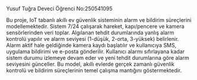 Yusuf Tuğra Deveci    Öğrenci No:250541095

Bu proje, IoT tabanlı akıllı ev güvenlik sisteminin alarm ve bildirim süreçlerini modellemektedir.
Sistem 7/24 çalışarak hareket, kapı/pencere ve kamera sensörlerinden veri toplar.
Algılanan tehdit durumlarında yanlış alarm kontrolü yapılır ve alarm seviyesi (1-düşük, 2-orta, 3-yüksek) belirlenir.
Alarm aktif hale geldiğinde kamera kaydı başlatılır ve kullanıcıya SMS, uygulama bildirimi ve e-posta gönderilir.
Kullanıcı alarmı sıfırlayana kadar sistem durumu izlemeye devam eder ve yeni tehdit durumlarına göre alarm seviyesini günceller.
Bu model, akıllı evlerde gerçek zamanlı güvenlik kontrolü ve bildirim süreçlerinin temel çalışma mantığını göstermektedir.
